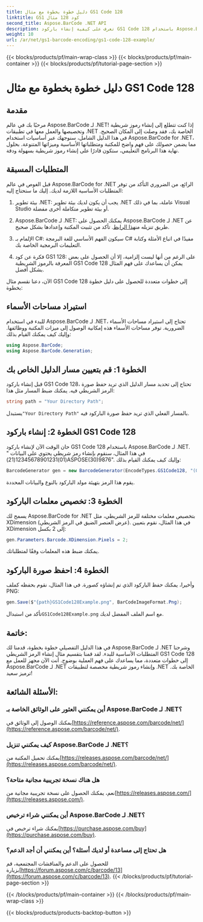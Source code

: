 ```yaml
---
title: دليل خطوة بخطوة مع مثال GS1 Code 128
linktitle: GS1 كود 128 مثال
second_title: Aspose.BarCode .NET API
description: تعرف على كيفية إنشاء باركود GS1 Code 128 باستخدام Aspose.BarCode لـ .NET. دليل خطوة بخطوة لإنشاء الباركود في C#. نبدأ الآن!
weight: 10
url: /ar/net/gs1-barcode-encoding/gs1-code-128-example/
---
```


{{< blocks/products/pf/main-wrap-class >}}
{{< blocks/products/pf/main-container >}}
{{< blocks/products/pf/tutorial-page-section >}}

# دليل خطوة بخطوة مع مثال GS1 Code 128


## مقدمة

مرحبًا بك في عالم Aspose.BarCode لـ .NET! إذا كنت تتطلع إلى إنشاء رموز شريطية وتخصيصها والعمل معها في تطبيقات .NET الخاصة بك، فقد وصلت إلى المكان الصحيح. في هذا الدليل الشامل، سنوجهك عبر أساسيات استخدام Aspose.BarCode for .NET، مما يضمن حصولك على فهم واضح للمكتبة ومتطلباتها الأساسية وميزاتها المتنوعة. بحلول نهاية هذا البرنامج التعليمي، ستكون قادرًا على إنشاء رموز شريطية بسهولة ودقة.

## المتطلبات المسبقة
قبل الغوص في عالم Aspose.BarCode for .NET الرائع، من الضروري التأكد من توفر المتطلبات الأساسية اللازمة لديك. إليك ما ستحتاج إليه:

1. بيئة تطوير .NET: يجب أن يكون لديك بيئة تطوير .NET عاملة، بما في ذلك Visual Studio أو بيئة تطوير متكاملة أخرى مفضلة.

2.  Aspose.BarCode لـ .NET: يمكنك الحصول على Aspose.BarCode لـ .NET عن طريق تنزيله من[هذا الرابط](https://releases.aspose.com/barcode/net/). تأكد من تثبيت المكتبة وإعدادها بشكل صحيح.

3. الإلمام بـ C#: سيكون الفهم الأساسي للغة البرمجة C# مفيدًا في اتباع الأمثلة وكتابة التعليمات البرمجية الخاصة بك.

4. فكرة عن كود GS1 128: على الرغم من أنها ليست إلزامية، إلا أن الحصول على بعض المعرفة بالرموز الشريطية GS1 Code 128 يمكن أن يساعدك على فهم المثال بشكل أفضل.

الآن، دعنا نقسم مثال GS1 Code 128 إلى خطوات متعددة للحصول على دليل خطوة بخطوة:

## استيراد مساحات الأسماء
للبدء في استخدام Aspose.BarCode لـ .NET، تحتاج إلى استيراد مساحات الأسماء الضرورية. توفر مساحات الأسماء هذه إمكانية الوصول إلى ميزات المكتبة ووظائفها. وإليك كيف يمكنك القيام بذلك:

```csharp
using Aspose.BarCode;
using Aspose.BarCode.Generation;
```

## الخطوة 1: قم بتعيين مسار الدليل الخاص بك
قبل إنشاء باركود GS1 Code 128، تحتاج إلى تحديد مسار الدليل الذي تريد حفظ صورة الرمز الشريطي فيه. يمكنك ضبط المسار مثل هذا:

```csharp
string path = "Your Directory Path";
```

 يستبدل`"Your Directory Path"` بالمسار الفعلي الذي تريد حفظ صورة الباركود فيه.

## الخطوة 2: إنشاء باركود GS1 Code 128
حان الوقت الآن لإنشاء باركود GS1 Code 128 باستخدام Aspose.BarCode لـ .NET. في هذا المثال، سنقوم بإنشاء رمز شريطي يحتوي على البيانات "(01)12345678901231(21)ASPOSE(30)9876". وإليك كيف يمكنك القيام بذلك:

```csharp
BarcodeGenerator gen = new BarcodeGenerator(EncodeTypes.GS1Code128, "(01)12345678901231(21)ASPOSE(30)9876");
```

يقوم هذا الرمز بتهيئة مولد الباركود بالنوع والبيانات المحددة.

## الخطوة 3: تخصيص معلمات الباركود
يسمح لك Aspose.BarCode for .NET بتخصيص معلمات مختلفة للرمز الشريطي، مثل XDimension (عرض العنصر الضيق في الرمز الشريطي). في هذا المثال، نقوم بتعيين XDimension إلى 2 بكسل:

```csharp
gen.Parameters.Barcode.XDimension.Pixels = 2;
```

يمكنك ضبط هذه المعلمات وفقًا لمتطلباتك.

## الخطوة 4: احفظ صورة الباركود
وأخيرا، يمكنك حفظ الباركود الذي تم إنشاؤه كصورة. في هذا المثال، نقوم بحفظه كملف PNG:

```csharp
gen.Save($"{path}GS1Code128Example.png", BarCodeImageFormat.Png);
```

 تأكد من استبدال`GS1Code128Example.png` مع اسم الملف المفضل لديك.

## خاتمة:
في هذا الدليل التفصيلي خطوة بخطوة، قدمنا لك Aspose.BarCode لـ .NET وشرحنا المتطلبات الأساسية للبدء. لقد قمنا بتقسيم مثال إنشاء الرمز الشريطي GS1 Code 128 إلى خطوات متعددة، مما يساعدك على فهم العملية بوضوح. أنت الآن مجهز للعمل مع Aspose.BarCode لـ .NET وإنشاء رموز شريطية مخصصة لتطبيقات .NET الخاصة بك. ترميز سعيد!


## الأسئلة الشائعة:

### أين يمكنني العثور على الوثائق الخاصة بـ Aspose.BarCode لـ .NET؟
 يمكنك الوصول إلى الوثائق في[https://reference.aspose.com/barcode/net/](https://reference.aspose.com/barcode/net/).

### كيف يمكنني تنزيل Aspose.BarCode لـ .NET؟
 يمكنك تحميل المكتبة من[https://releases.aspose.com/barcode/net/](https://releases.aspose.com/barcode/net/).

### هل هناك نسخة تجريبية مجانية متاحة؟
 نعم، يمكنك الحصول على نسخة تجريبية مجانية من[https://releases.aspose.com/](https://releases.aspose.com/).

### أين يمكنني شراء ترخيص Aspose.BarCode لـ .NET؟
 يمكنك شراء ترخيص في[https://purchase.aspose.com/buy](https://purchase.aspose.com/buy).

### هل تحتاج إلى مساعدة أو لديك أسئلة؟ أين يمكنني أن أجد الدعم؟
للحصول على الدعم والمناقشات المجتمعية، قم بزيارة[https://forum.aspose.com/c/barcode/13](https://forum.aspose.com/c/barcode/13).
{{< /blocks/products/pf/tutorial-page-section >}}

{{< /blocks/products/pf/main-container >}}
{{< /blocks/products/pf/main-wrap-class >}}

{{< blocks/products/products-backtop-button >}}
